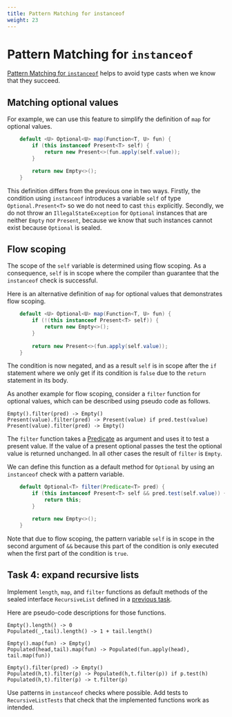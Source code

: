 ```yaml
---
title: Pattern Matching for instanceof
weight: 23
---
```


# Pattern Matching for `instanceof`

[Pattern Matching for `instanceof`](https://openjdk.java.net/jeps/394)
helps to avoid type casts when we know that they succeed.

## Matching optional values

For example, we can use this feature 
to simplify the definition of `map` for optional values.

```java
    default <U> Optional<U> map(Function<T, U> fun) {
        if (this instanceof Present<T> self) {
            return new Present<>(fun.apply(self.value));
        }

        return new Empty<>();
    }
```

This definition differs from the previous one in two ways.
Firstly, the condition using `instanceof` introduces a variable `self`
of type `Optional.Present<T>` so we do not need to cast `this` explicitly.
Secondly, we do not throw an `IllegalStateException` for `Optional` instances
that are neither `Empty` nor `Present`, 
because we know that such instances cannot exist because `Optional` is sealed.

## Flow scoping

The scope of the `self` variable is determined using flow scoping.
As a consequence, `self` is in scope 
where the compiler than guarantee that the `instanceof` check is successful.

Here is an alternative definition of `map` for optional values 
that demonstrates flow scoping.

```java
    default <U> Optional<U> map(Function<T, U> fun) {
        if (!(this instanceof Present<T> self)) {
            return new Empty<>();
        }
        
        return new Present<>(fun.apply(self.value));
    }
```

The condition is now negated, and as a result 
`self` is in scope after the `if` statement
where we only get if its condition is `false`
due to the `return` statement in its body.

As another example for flow scoping,
consider a `filter` function for optional values,
which can be described using pseudo code as follows.

```
Empty().filter(pred) -> Empty()
Present(value).filter(pred) -> Present(value) if pred.test(value)
Present(value).filter(pred) -> Empty()
```

The `filter` function takes a
[Predicate](https://docs.oracle.com/en/java/javase/17/docs/api/java.base/java/util/function/Predicate.html)
as argument and uses it to test a present value.
If the value of a present optional passes the test
the optional value is returned unchanged.
In all other cases the result of `filter` is `Empty`.

We can define this function as a default method for `Optional`
by using an `instanceof` check with a pattern variable.

```java
    default Optional<T> filter(Predicate<T> pred) {
        if (this instanceof Present<T> self && pred.test(self.value)) {
            return this;
        }

        return new Empty<>();
    }
```

Note that due to flow scoping, 
the pattern variable `self` is in scope in the second argument of `&&`
because this part of the condition is only executed 
when the first part of the condition is `true`.

## Task 4: expand recursive lists

Implement `length`, `map`, and `filter` functions
as default methods of the sealed interface `RecursiveList`
defined in a [previous task](../records/#task-2-implement-recursive-lists).

Here are pseudo-code descriptions for those functions.

```
Empty().length() -> 0
Populated(_,tail).length() -> 1 + tail.length()

Empty().map(fun) -> Empty()
Populated(head,tail).map(fun) -> Populated(fun.apply(head), tail.map(fun))

Empty().filter(pred) -> Empty()
Populated(h,t).filter(p) -> Populated(h,t.filter(p)) if p.test(h)
Populated(h,t).filter(p) -> t.filter(p)
```

Use patterns in `instanceof` checks where possible.
Add tests to `RecursiveListTests` that check that the implemented functions
work as intended.
